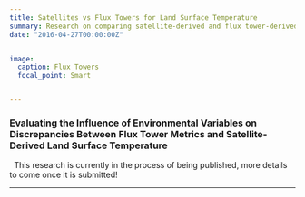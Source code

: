 ```yaml
---
title: Satellites vs Flux Towers for Land Surface Temperature
summary: Research on comparing satellite-derived and flux tower-derived values of Land Surface temperature and the influence of environmental factors on using towers as a validation strategy for satellite studies.
date: "2016-04-27T00:00:00Z"


image:
  caption: Flux Towers
  focal_point: Smart


---
```

### Evaluating the Influence of Environmental Variables on Discrepancies Between Flux Tower Metrics and Satellite-Derived Land Surface Temperature
&nbsp;
This research is currently in the process of being published, more details to come once it is submitted!

---
